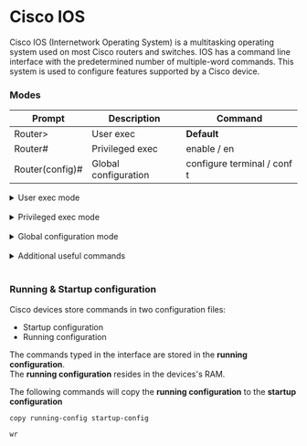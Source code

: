 # Cisco IOS

Cisco IOS (Internetwork Operating System) is a multitasking operating system used on most Cisco routers and switches.
IOS has a command line interface with the predetermined number of multiple-word commands.
This system is used to configure features supported by a Cisco device.

### Modes

| Prompt          | Description          | Command                     |
| --------------- | -------------------- | --------------------------- |
| Router>         | User exec            | **Default**                 |
| Router#         | Privileged exec      | enable / en                 |
| Router(config)# | Global configuration | configure terminal / conf t |

<details>
<summary>User exec mode</summary>
<br>

| Command    | Description                         |
| ---------- | ----------------------------------- |
| <1-99>     | Session number to resume            |
| connect    | Open a terminal connection          |
| disable    | Turn off privileged commands        |
| disconnect | Disconnect existing connection      |
| enable     | Privileged mode                     |
| exit       | Exit from the EXEC                  |
| logout     | Exit from the EXEC                  |
| ping       | Send echo messages                  |
| resume     | Resume an active network connection |
| show       | Show running system information     |
| ssh        | SSH client connection               |
| telnet     | Telnet connection                   |
| terminal   | Set terminal line parameters        |
| traceroute | Trace route to destination          |

</details><br>

<details>
<summary>Privileged exec mode</summary>
<br>

| Command    | Description                                                 |
| ---------- | ----------------------------------------------------------- |
| <1-99>     | Session number to resume                                    |
| auto       | Exec level Automation                                       |
| clear      | Reset functions                                             |
| clock      | Manage the system clock                                     |
| configure  | Enter configuration mode                                    |
| connect    | Open a terminal connection                                  |
| copy       | Copy from one file to another                               |
| debug      | Debugging functions (see also 'undebug')                    |
| delete     | Delete a file                                               |
| dir        | List files on a filesystem                                  |
| disable    | Turn off privileged commands                                |
| disconnect | Disconnect an existing network connection                   |
| enable     | Turn on privileged commands                                 |
| erase      | Erase a filesystem                                          |
| exit       | Exit from the EXEC                                          |
| logout     | Exit from the EXEC                                          |
| mkdir      | Create new directory                                        |
| more       | Display the contents of a file                              |
| no         | Disable debugging information                               |
| ping       | Send echo messages                                          |
| reload     | Halt and perform a cold restart                             |
| resume     | Resume an active network connection                         |
| rmdir      | Remove existing directory                                   |
| send       | Send a message to other tty lines                           |
| setup      | Run the SETUP command facility                              |
| show       | Show running system information                             |
| ssh        | Open a secure shell client connection                       |
| telnet     | Open a telnet connection                                    |
| terminal   | Set terminal line parameters                                |
| traceroute | Trace route to destination                                  |
| undebug    | Disable debugging functions (see also 'debug')              |
| vlan       | Configure VLAN parameters                                   |
| write      | Write running configuration to memory, network, or terminal |

</details><br>

<details>
<summary>Global configuration mode</summary>
<br>

| Command           | Description                                      |
| ----------------- | ------------------------------------------------ |
| aaa               | Authentication, Authorization and Accounting.    |
| access-list       | Add an access list entry                         |
| banner            | Define a login banner                            |
| bba-group         | Configure BBA Group                              |
| boot              | Modify system boot parameters                    |
| cdp               | Global CDP configuration subcommands             |
| class-map         | Configure Class Map                              |
| clock             | Configure time-of-day clock                      |
| config-register   | Define the configuration register                |
| crypto            | Encryption module                                |
| default           | Set a command to its defaults                    |
| do                | To run exec commands in config mode              |
| dot11             | IEEE 802.11 config commands                      |
| enable            | Modify enable password parameters                |
| end               | Exit from configure mode                         |
| exit              | Exit from configure mode                         |
| flow              | Global Flow configuration subcommands            |
| hostname          | Set system's network name                        |
| interface         | Select an interface to configure                 |
| ip                | Global IP configuration subcommands              |
| ipv6              | Global IPv6 configuration commands               |
| key               | Key management                                   |
| license           | Configure license features                       |
| line              | Configure a terminal line                        |
| lldp              | Global LLDP configuration subcommands            |
| logging           | Modify message logging facilities                |
| login             | Enable secure login checking                     |
| mac-address-table | Configure the MAC address table                  |
| no                | Negate a command or set its defaults             |
| ntp               | Configure NTP                                    |
| parameter-map     | parameter map                                    |
| parser            | Configure parser                                 |
| policy-map        | Configure QoS Policy Map                         |
| port-channel      | EtherChannel configuration                       |
| priority-list     | Build a priority list                            |
| privilege         | Command privilege parameters                     |
| queue-list        | Build a custom queue list                        |
| router            | Enable a routing process                         |
| secure            | Secure image and configuration archival commands |
| security          | Infra Security CLIs                              |
| service           | Modify use of network based services             |
| snmp-server       | Modify SNMP engine parameters                    |
| spanning-tree     | Spanning Tree Subsystem                          |
| tacacs-server     | Modify TACACS query parameters                   |
| username          | Establish User Name Authentication               |
| vpdn              | Virtual Private Dialup Network                   |
| vpdn-group        | VPDN group configuration                         |
| zone              | FW with zoning                                   |
| zone-pair         | Zone pair command                                |

Beginning with IOS 12.3, **privileged exec mode** commands can be executed within **global configuration mode** and its submodes with the `do` keyword.

</details><br>

<details>
<summary>Additional useful commands</summary>
<br>

| Command                                                     | Description                                | Mode       |
| ----------------------------------------------------------- | ------------------------------------------ | ---------- |
| ?                                                           | Available commands (help)                  | all        |
| show version **/** sh ver                                   | Show software version                      | #          |
| hostname <value> **/** host <value>                         | Hostname configuration                     | config     |
| copy running-config startup-config **/** wr                 | Save configuration                         | #          |
| show ip interface brief                                     | Show current interface configuration       | #          |
| show running-config                                         | Show current configuration                 | #          |
| show cdp neighbors                                          | CDP neighbors                              | #          |
| show arp                                                    | Show ARP table                             | #          |
| int g0/0/0                                                  | Configure interface GE 0/0/0               |            |
| interface GigabitEthernet 0/0/0                             | Configure interface GE 0/0/0               |            |
| no shut **/** no shutdown                                   | No shutdown                                |            |
| no ip address                                               | Remove configure ip address from interface | config-if# |
| ip domain-lookup                                            |                                            |            |
| ip name-server <ip_address>                                 | Set IP name server                         |            |
| ip default gateway <ip_address>                             | Default Gateway                            | config     |
| monitor session 1 source interface gigabitEthernet 0/0      | Copy traffic from source interface         | config     |
| montior session 1 destination interface gigabitEthernet 0/0 | Duplicate traffic to destination interface | config     |

### Password

| Command                     | Description                | Mode   |
| --------------------------- | -------------------------- | ------ |
| enable password <password>  | Enable password            | config |
| service password-encryption | Enable password encryption | config |
| enable secret <password>    | Enable secret password     | config |

</details><br>

### Running & Startup configuration

Cisco devices store commands in two configuration files:

- Startup configuration
- Running configuration

The commands typed in the interface are stored in the **running configuration**.<br>
The **running configuration** resides in the devices's RAM.

The following commands will copy the **running configuration** to the **startup configuration**

```
copy running-config startup-config
```

```
wr
```
